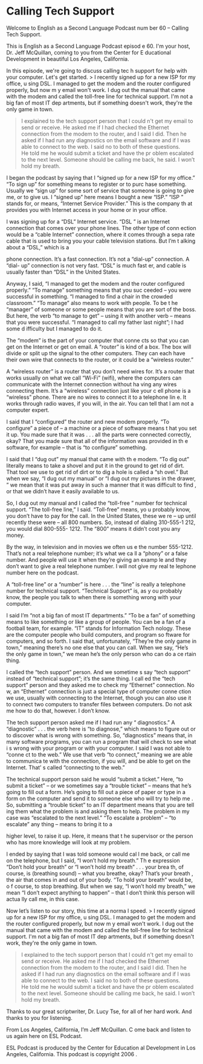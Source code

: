 # Calling Tech Support

Welcome to English as a Second Language Podcast num ber 60 – Calling Tech Support. 

This is English as a Second Language Podcast episod e 60. I'm your host, Dr. Jeff McQuillan, coming to you from the Center for E ducational Development in beautiful Los Angeles, California. 

In this episode, we're going to discuss calling tec h support for help with your computer. Let's get started. > I recently signed up for a new ISP for my office, u sing DSL. I managed to get the modem and the router configured properly, but now m y email won't work. I dug out the manual that came with the modem and called the toll-free line for technical support. I'm not a big fan of most IT dep artments, but if something doesn't work, they're the only game in town. 
> I explained to the tech support person that I could n't get my email to send or receive. He asked me if I had checked the Ethernet connection from the modem to the router, and I said I did. Then he asked if I  had run any diagnostics on the email software and if I was able to connect to the web. I said no to both of these questions.  
> He told me he would submit a ticket and have the pr oblem escalated to the next level. Someone should be calling me back, he said. I won’t hold my breath.

I began the podcast by saying that I “signed up for  a new ISP for my office.” “To sign up” for something means to register or to purc hase something. Usually we “sign up” for some sort of service that someone is going to give me, or to give us. I “signed up” here means I bought a new “ISP.” “ISP ” stands for, or means, “Internet Service Provider.” This is the company th at provides you with Internet access in your home or in your office.  

I was signing up for a “DSL” Internet service. “DSL ” is an Internet connection that comes over your phone lines. The other type of conn ection would be a “cable Internet” connection, where it comes through a sepa rate cable that is used to bring you your cable television stations. But I’m t alking about a “DSL,” which is a  

phone connection. It’s a fast connection. It’s not a “dial-up” connection. A “dial- up” connection is not very fast. “DSL” is much fast er, and cable is usually faster than “DSL” in the United States. 

Anyway, I said, “I managed to get the modem and the  router configured properly.” “To manage” something means that you suc ceeded – you were successful in something. “I managed to find a chair  in the crowded classroom.” “To manage” also means to work with people. To be t he “manager” of someone or some people means that you are sort of the boss.  But here, the verb “to manage to get” – using it with another verb – means  that you were successful. “I managed to call my father last night”; I had some d ifficulty but I managed to do it. 

The “modem” is the part of your computer that conne cts so that you can get on the Internet or get on email. A “router” is kind of  a box. The box will divide or split up the signal to the other computers. They can each  have their own wire that connects to the router, or it could be a “wireless router.”  

A “wireless router” is a router that you don’t need  wires for. It’s a router that works usually on what we call “Wi-Fi” (wifi), where  the computers can communicate with the Internet connection without ha ving any wires connecting them. It’s a “wireless” connection just like your c ell phone is a “wireless” phone. There are no wires to connect it to a telephone lin e. It works through radio waves, if you will, in the air. You can tell that I  am not a computer expert.  

I said that I “configured” the router and new modem  properly. “To configure” a piece of – a machine or a piece of software means t hat you set it up. You made sure that it was . . . all the parts were connected  correctly, okay? That you made sure that all of the information was provided in th e software, for example – that is “to configure” something.  

I said that I “dug out” my manual that came with th e modem. “To dig out” literally means to take a shovel and put it in the ground to get rid of dirt. That tool we use to get rid of dirt or to dig a hole is called a “sh ovel.” But when we say, “I dug out my manual” or “I dug out my pictures in the drawer, ” we mean that it was put away in such a manner that it was difficult to find , or that we didn’t have it easily available to us.  

So, I dug out my manual and I called the “toll-free ” number for technical support. “The toll-free line,” I said. “Toll-free” means, yo u probably know, you don’t have to pay for the call. In the United States, these we re – up until recently these were – all 800 numbers. So, instead of dialing 310-555-1 212, you would dial 800-555- 1212. The “800” means it didn’t cost you any money.    

 By the way, in television and in movies we often us e the number 555-1212. That’s not a real telephone number; it’s what we ca ll a “phony” or a false number. And people will use it when they’re giving an examp le and they don’t want to give a real telephone number. I will not give my real te lephone number here on the podcast. 

A “toll-free line” or a “number” is here . . . the “line” is really a telephone number for technical support. “Technical Support” is, as y ou probably know, the people you talk to when there is something wrong with your  computer.  

I said I’m “not a big fan of most IT departments.” “To be a fan” of something means to like something or like a group of people. You can be a fan of a football team, for example. “IT” stands for Information Tech nology. These are the computer people who build computers, and program so ftware for computers, and so forth. I said that, unfortunately, “They’re the only game in town,” meaning there’s no one else that you can call. When we say,  “He’s the only game in town,” we mean he’s the only person who can do a ce rtain thing.  

I called the “tech support” person. And we sometime s say “tech support” instead of “technical support”; it’s the same thing. I call ed the “tech support” person and they asked me to check my “Ethernet” connection. No w, an “Ethernet” connection is just a special type of computer conne ction we use, usually with connecting to the Internet, though you can also use  it to connect two computers to transfer files between computers. Do not ask me how to do that, however. I don’t know.  

The tech support person asked me if I had run any “ diagnostics.” A “diagnostic” . . . the verb here is “to diagnose,” which means to figure out or to discover what is wrong with something. So, “diagnostics” means that,  in many software programs, you can run a program that will check to see what i s wrong with your program or with your computer. I said I was not able to “conne ct to the web.” We use that verb “to connect,” meaning we are able to communica te with the connection, if you will, and be able to get on the Internet. That’ s called “connecting to the web.” 

The technical support person said he would “submit a ticket.” Here, “to submit a ticket” – or we sometimes say a “trouble ticket” – means that he’s going to fill out a form. He’s going to fill out a piece of paper or type in a form on the computer and send it to someone else who will try to help me . So, submitting a “trouble ticket” to an IT department means that you are tell ing them what the problem is and asking them to help. The problem in my case was  “escalated to the next level.” “To escalate a problem” – “to escalate” any thing – means to bring it to a  

higher level, to raise it up. Here, it means that t he supervisor or the person who has more knowledge will look at my problem.  

I ended by saying that I was told someone would cal l me back, or call me on the telephone, but I said, “I won’t hold my breath.” Th e expression “Don’t hold your breath” or “I won’t hold my breath” . . . your brea th, of course, is (breathing sound) – what you breathe, okay? That’s your breath , the air that comes in and out of your body. “To hold your breath” would be, o f course, to stop breathing. But when we say, “I won’t hold my breath,” we mean “I don’t expect anything to happen” – that I don’t think this person will actua lly call me, in this case. 

Now let’s listen to our story, this time at a norma l speed. > I recently signed up for a new ISP for my office, u sing DSL. I managed to get the modem and the router configured properly, but now m y email won't work. I dug out the manual that came with the modem and called the toll-free line for technical support. I'm not a big fan of most IT dep artments, but if something doesn't work, they're the only game in town. 
> I explained to the tech support person that I could n't get my email to send or receive. He asked me if I had checked the Ethernet connection from the modem to the router, and I said I did. Then he asked if I  had run any diagnostics on the email software and if I was able to connect to the web. I said no to both of these questions.  
> He told me he would submit a ticket and have the pr oblem escalated to the next level. Someone should be calling me back, he said. I won’t hold my breath.

Thanks to our great scriptwriter, Dr. Lucy Tse, for  all of her hard work. And thanks to you for listening.  

From Los Angeles, California, I’m Jeff McQuillan. C ome back and listen to us again here on ESL Podcast. 

ESL Podcast is produced by the Center for Education al Development in Los Angeles, California. This podcast is copyright 2006 .

